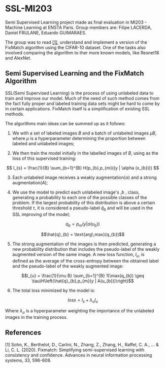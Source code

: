 # SSL-MI203
Semi Supervised Learning project made as final evaluation in MI203 - Machine Learning at ENSTA Paris. Group members are: Filipe LACERDA, Daniel FRULANE, Eduardo GUIMARAES.

The group was to read [[1]](#1), understand and implement a version of the FixMatch algorithm using the CIFAR-10 dataset. One of the tasks also involved comparing the algorithm to ther more known models, like Resnet18 and AlexNet.

## Semi Supervised Learning and the FixMatch Algorithm

SSL(Semi Supervised Learning) is the process of using unlabeled data to train and improve our model. Much of the need of such method comes from the fact fully proper and labeled training data sets might be hard to come by in certain applications. FixMatch itself is a simplification of existing SSL methods.

The algorithms main ideas can be summed up as it follows:

1. We with a set of labeled images $B$ and a batch of unlabeled images $\mu B$, where $\mu$ is a hyperparameter determining the proportion between labeled and unlabeled images;

2. We then train the model initially in the labelled images of $B$, using as the loss of this supervised training:

$$
l_{s} = \frac{1}{B} \sum_{b=1}^{B} H(p_{b},p_{m}((y  | \alpha (x_{b})))
$$ 

3. Each unlabeled image receives a weakly augmentation($\alpha$) and a strong augmentation($A$);

4. We use the model to predict each unlabeled image's ,$b$ , class, generating a probability to each one of the possible classes of the problem. If the largest probability of this distribution is above a certain threshold $\tau$, it is considered a pseudo-label $\hat{q}_{b}$ and will be used in the SSL improving of the model;

$$q_{b} = p_{m} (y | \alpha(u_{b}))$$

$$\hat{q}_{b} = \text{arg\,max}(q_{b})$$

5. The strong augmentation of the images is then predicted, generating a new probability distribution that includes the pseudo-label of the weakly augmented version of the same image. A new loss function, $l_{u}$, is defined as the average of the cross-entropy between the obtained label and the pseudo-label of the weakly augmented image:

$$l_{u} = \frac{1}{\mu B} \sum_{b=1}^{B} 1(\max(q_{b}) \geq \tau)H\left(\hat{q}_{b},p_{m}(y | A(u_{b}))\right)$$

6. The total loss minimized by the model is:

$$
loss = l_{s} + \lambda_{u}l_{u}
$$

Where $\lambda_{u}$ is a hyperparameter weighting the importance of the unlabeled images in the training process.




## References

<a id="1">[1]</a>
Sohn, K., Berthelot, D., Carlini, N., Zhang, Z., Zhang, H., Raffel, C. A., ... & Li, C. L. (2020). Fixmatch: Simplifying semi-supervised learning with consistency and confidence. Advances in neural information processing systems, 33, 596-608. 